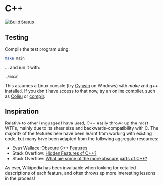 # C++

[![Build Status](https://travis-ci.org/WhatIsHeDoing/DidYouKnow.svg?branch=master)](https://travis-ci.org/WhatIsHeDoing/DidYouKnow)

## Testing

Compile the test program using:

``` sh
make main
```

... and run it with:

```sh
./main
```

This assumes a Linux console (try [Cygwin] on Windows) with *make* and *g++* installed.
If you don't have access to that now, try an online compiler, such as [Coliru] or [compilr].

## Inspiration

Relative to other languages I have used, C++ easily throws up the most WTFs,
mainly due to its sheer size and backwards-compatibility with C.
The majority of the features here have been learnt from working with existing code,
but many have been adapted from the following aggregate resources:

- Evan Wallace: [Obscure C++ Features]
- Stack Overflow: [Hidden Features of C++?]
- Stack Overflow: [What are some of the more obscure parts of C++?]

As ever, Wikipedia has been invaluable when looking for detailed descriptions of each feature,
and often throws up more interesting lessons in the process!

[Cygwin]: http://cygwin.com/
[Coliru]: http://coliru.stacked-crooked.com/
[compilr]: http://compilr.com/
[Hidden Features of C++?]: http://stackoverflow.com/questions/75538/hidden-features-of-c
[Obscure C++ Features]: http://stackoverflow.com/questions/902062/what-are-some-of-the-more-obscure-parts-of-c
[What are some of the more obscure parts of C++?]: http://madebyevan.com/obscure-cpp-features/

